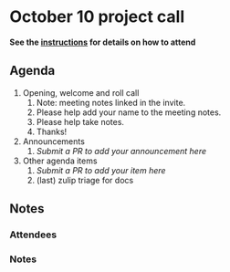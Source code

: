# October 10 project call

**See the [instructions](../README.md) for details on how to attend**

## Agenda

1. Opening, welcome and roll call
    1. Note: meeting notes linked in the invite.
    1. Please help add your name to the meeting notes.
    1. Please help take notes.
    1. Thanks!
1. Announcements
    1. _Submit a PR to add your announcement here_
1. Other agenda items
    1. _Submit a PR to add your item here_
    2. (last) zulip triage for docs

## Notes

### Attendees

### Notes
